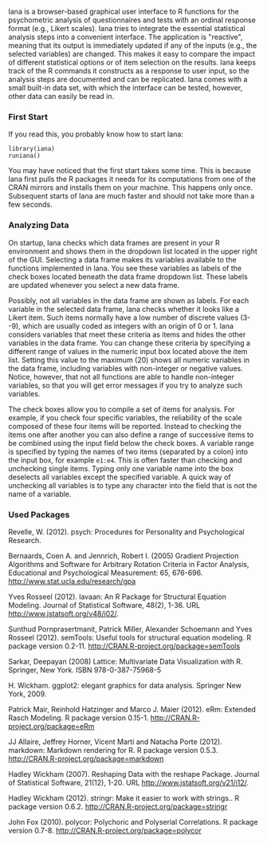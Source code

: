 Iana is a browser-based graphical user interface to R functions for the psychometric analysis of questionnaires and tests with an ordinal response format (e.g., Likert scales). Iana tries to integrate the essential statistical analysis steps into a convenient interface. The application is "reactive", meaning that its output is immediately updated if any of the inputs (e.g., the selected variables) are changed. This makes it easy to compare the impact of different statistical options or of item selection on the results. Iana keeps track of the R commands it constructs as a response to user input, so the analysis steps are documented and can be replicated. Iana comes with a small built-in data set, with which the interface can be tested, however, other data can easily be read in.

### First Start

If you read this, you probably know how to start Iana:

    library(iana)
    runiana()

You may have noticed that the first start takes some time. This is because Iana first pulls the R packages it needs for its computations from one of the CRAN mirrors and installs them on your machine. This happens only once. Subsequent starts of Iana are much faster and should not take more than a few seconds.

### Analyzing Data

On startup, Iana checks which data frames are present in your R environment and shows them in the dropdown list located in the upper right of the GUI. Selecting a data frame makes its variables available to the functions implemented in Iana. You see these variables as labels of the check boxes located beneath the data frame dropdown list. These labels are updated whenever you select a new data frame. 

Possibly, not all variables in the data frame are shown as labels. For each variable in the selected data frame, Iana checks whether it looks like a Likert item. Such items normally have a low number of discrete values (3--9), which are usually coded as integers with an origin of 0 or 1. Iana considers variables that meet these criteria as items and hides the other variables in the data frame. You can change these criteria by specifying a different range of values in the numeric input box located above the item list. Setting this value to the maximum (20) shows all numeric variables in the data frame, including variables with non-integer or negative values. Notice, however, that not all functions are able to handle non-integer variables, so that you will get error messages if you try to analyze such variables.

The check boxes allow you to compile a set of items for analysis. For example, if you check four specific variables, the reliability of the scale composed of these four items will be reported. Instead to checking the items one after another you can also define a range of successive items to be combined using the input field below the check boxes. A variable range is specified by typing the names of two items (separated by a colon) into the input box, for example `e1:e4`. This is often faster than checking and unchecking single items. Typing only one variable name into the box deselects all variables except the specified variable. A quick way of unchecking all variables is to type any character into the field that is not the name of a variable.


### Used Packages

Revelle, W. (2012). psych: Procedures for Personality and Psychological Research.

Bernaards, Coen A. and Jennrich, Robert I. (2005) Gradient Projection Algorithms and Software for Arbitrary Rotation Criteria in Factor Analysis, Educational and Psychological Measurement: 65, 676-696. <http://www.stat.ucla.edu/research/gpa>

Yves Rosseel (2012). lavaan: An R Package for Structural Equation Modeling. Journal of Statistical Software, 48(2), 1-36. URL http://www.jstatsoft.org/v48/i02/.

Sunthud Pornprasertmanit, Patrick Miller, Alexander Schoemann and Yves Rosseel (2012). semTools: Useful tools for structural equation modeling. R package version 0.2-11. http://CRAN.R-project.org/package=semTools

Sarkar, Deepayan (2008) Lattice: Multivariate Data Visualization with R. Springer, New York. ISBN 978-0-387-75968-5

H. Wickham. ggplot2: elegant graphics for data analysis. Springer New York, 2009.

Patrick Mair, Reinhold Hatzinger and Marco J. Maier (2012). eRm: Extended Rasch Modeling. R package version 0.15-1. http://CRAN.R-project.org/package=eRm

JJ Allaire, Jeffrey Horner, Vicent Marti and Natacha Porte (2012). markdown: Markdown rendering for R. R package version 0.5.3. http://CRAN.R-project.org/package=markdown

Hadley Wickham (2007). Reshaping Data with the reshape Package. Journal of Statistical Software, 21(12), 1-20. URL http://www.jstatsoft.org/v21/i12/.

Hadley Wickham (2012). stringr: Make it easier to work with strings.. R
package version 0.6.2. http://CRAN.R-project.org/package=stringr

John Fox (2010). polycor: Polychoric and Polyserial Correlations. R package version 0.7-8. http://CRAN.R-project.org/package=polycor
